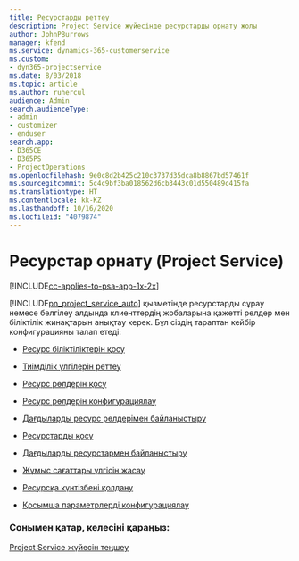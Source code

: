 ```yaml
---
title: Ресурстарды реттеу
description: Project Service жүйесінде ресурстарды орнату жолы
author: JohnPBurrows
manager: kfend
ms.service: dynamics-365-customerservice
ms.custom:
- dyn365-projectservice
ms.date: 8/03/2018
ms.topic: article
ms.author: ruhercul
audience: Admin
search.audienceType:
- admin
- customizer
- enduser
search.app:
- D365CE
- D365PS
- ProjectOperations
ms.openlocfilehash: 9e0c8d2b425c210c3737d35dca8b8867bd57461f
ms.sourcegitcommit: 5c4c9bf3ba018562d6cb3443c01d550489c415fa
ms.translationtype: HT
ms.contentlocale: kk-KZ
ms.lasthandoff: 10/16/2020
ms.locfileid: "4079874"
---
```

# <a name="set-up-resources-project-service"></a>Ресурстар орнату (Project Service)

[!INCLUDE[cc-applies-to-psa-app-1x-2x](../includes/cc-applies-to-psa-app-1x-2x.md)]

[!INCLUDE[pn_project_service_auto](../includes/pn-project-service-auto.md)] қызметінде ресурстарды сұрау немесе белгілеу алдында клиенттердің жобаларына қажетті рөлдер мен біліктілік жинақтарын анықтау керек. Бұл сіздің тараптан кейбір конфигурацияны талап етеді:  
  
-   [Ресурс біліктіліктерін қосу](../psa/add-resource-skills.md)  
  
-   [Тиімділік үлгілерін реттеу](../psa/set-up-proficiency-models.md)  
  
-   [Ресурс рөлдерін қосу](../psa/add-resource-roles.md)  
  
-   [Ресурс рөлдерін конфигурациялау](../psa/configure-resource-roles.md)  
  
-   [Дағдыларды ресурс рөлдерімен байланыстыру](../psa/associate-skills-with-resource-roles.md)  
  
-   [Ресурстарды қосу](../psa/add-resources.md)  
  
-   [Дағдыларды ресурстармен байланыстыру](../psa/associate-skills-with-resources.md)  
  
-   [Жұмыс сағаттары үлгісін жасау](../psa/create-work-hours-template.md)  
  
-   [Ресурсқа күнтізбені қолдану](../psa/apply-calendar-resource.md)  
  
-   [Қосымша параметрлерді конфигурациялау](../psa/configure-additional-parameters-settings.md)  
  
### <a name="see-also"></a>Сонымен қатар, келесіні қараңыз:  
 [Project Service жүйесін теңшеу](../psa/configure.md)
